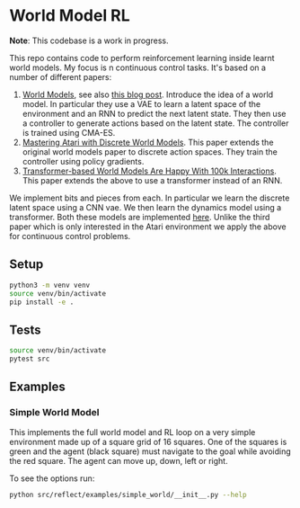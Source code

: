 # World Model RL

__Note__: This codebase is a work in progress.


This repo contains code to perform reinforcement learning inside learnt world models. My focus is n continuous control tasks. It's based on a number of different papers:

1. [World Models](https://arxiv.org/abs/1803.10122), see also [this blog post](https://worldmodels.github.io/). Introduce the idea of a world model. In particular they use a VAE to learn a latent space of the environment and an RNN to predict the next latent state. They then use a controller to generate actions based on the latent state. The controller is trained using CMA-ES.
2. [Mastering Atari with Discrete World Models](https://arxiv.org/abs/2010.02193). This paper extends the original world models paper to discrete action spaces. They train the controller using policy gradients.
3. [Transformer-based World Models Are Happy With 100k Interactions](https://arxiv.org/abs/2303.07109). This paper extends the above to use a transformer instead of an RNN.

We implement bits and pieces from each. In particular we learn the discrete latent space using a CNN vae. We then learn the dynamics model using a transformer. Both these models are implemented [here](https://github.com/mauicv/transformers). Unlike the third paper which is only interested in the Atari environment we apply the above for continuous control problems.

## Setup

```bash
python3 -m venv venv
source venv/bin/activate
pip install -e .
```

## Tests

```bash
source venv/bin/activate
pytest src
```

## Examples

### Simple World Model

This implements the full world model and RL loop on a very simple environment made up of a square grid of 16 squares. One of the squares is green and the agent (black square) must navigate to the goal while avoiding the red square. The agent can move up, down, left or right.

To see the options run:
    
```bash
python src/reflect/examples/simple_world/__init__.py --help
```